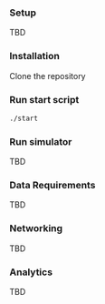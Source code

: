 ### Setup
TBD
### Installation
Clone the repository
### Run start script
```sh
./start
```
### Run simulator
TBD
### Data Requirements
TBD
### Networking
TBD
### Analytics
TBD

